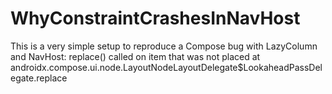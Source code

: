 # WhyConstraintCrashesInNavHost
This is a very simple setup to reproduce a Compose bug with LazyColumn and NavHost: replace() called on item that was not placed at androidx.compose.ui.node.LayoutNodeLayoutDelegate$LookaheadPassDelegate.replace
